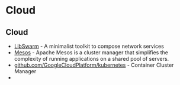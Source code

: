 # Cloud

## Cloud

* [LibSwarm](https://github.com/docker/libswarm) - A minimalist toolkit to compose network services
* [Mesos](https://mesos.apache.org/) - Apache Mesos is a cluster manager that simplifies the complexity of running applications on a shared pool of servers.
* [github.com/GoogleCloudPlatform/kubernetes](https://github.com/GoogleCloudPlatform/kubernetes) - Container Cluster Manager
*
